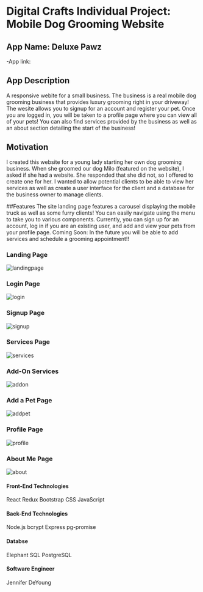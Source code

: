 # Digital Crafts Individual Project: Mobile Dog Grooming Website

## App Name: Deluxe Pawz

-App link:


## App Description 

A responsive webite for a small business. The business is a real mobile dog grooming business that provides luxury grooming right in your driveway! The wesite allows you to signup for an account and register your pet. Once you are logged in, you will be taken to a profile page where you can view all of your pets! You can also find services provided by the business as well as an about section detailing the start of the business!

## Motivation

I created this website for a young lady starting her own dog grooming business. When she groomed our dog Milo (featured on the website), I asked if she had a website. She responded that she did not, so I offered to create one for her. I wanted to allow potential clients to be able to view her services as well as create a user interface for the client and a database for the business owner to manage clients.

##Features
The site landing page features a carousel displaying the mobile truck as well as some furry clients! You can easily navigate using the menu to take you to various components. Currently, you can sign up for an account, log in if you are an existing user, and add and view your pets from your profile page. Coming Soon: In the future you will be able to add services and schedule a grooming appointment!!

### Landing Page


![landingpage](https://user-images.githubusercontent.com/85690354/135724245-6f09a4e0-da03-4443-b31b-8316ba51a69b.png)

### Login Page
![login](https://user-images.githubusercontent.com/85690354/135724250-2ed35ce4-7c2e-403f-8f97-d20b99635e31.png)

### Signup Page
![signup](https://user-images.githubusercontent.com/85690354/135724263-63b08eb4-ebc3-4dc2-b820-137b27445d6c.png)

### Services Page
![services](https://user-images.githubusercontent.com/85690354/135724257-751394d5-9520-4ec0-a8f0-af1a95196cdd.png)

### Add-On Services
![addon](https://user-images.githubusercontent.com/85690354/135724214-98971814-2c98-435b-8082-de83166311cf.png)

### Add a Pet Page
![addpet](https://user-images.githubusercontent.com/85690354/135724236-cd3a42a1-2131-421b-92f8-4fe3a853dcce.png)

### Profile Page
![profile](https://user-images.githubusercontent.com/85690354/135724254-7aeb77bf-6485-4de1-9ecc-68cd7b5cdbef.png)

### About Me Page
![about](https://user-images.githubusercontent.com/85690354/135724190-71fd2ff4-b9e3-4412-b5f1-5b54ea391e53.png)

#### Front-End Technologies
React
Redux
Bootstrap
CSS
JavaScript

#### Back-End Technologies

Node.js
bcrypt
Express
pg-promise

#### Databse

Elephant SQL
PostgreSQL

#### Software Engineer

Jennifer DeYoung
